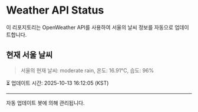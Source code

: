 
# Weather API Status

이 리포지토리는 OpenWeather API를 사용하여 서울의 날씨 정보를 자동으로 업데이트합니다.

## 현재 서울 날씨
> 서울의 현재 날씨: moderate rain, 온도: 16.91°C, 습도: 96%

⏳ 업데이트 시간: 2025-10-13 16:12:05 (KST)

---
자동 업데이트 봇에 의해 관리됩니다.

